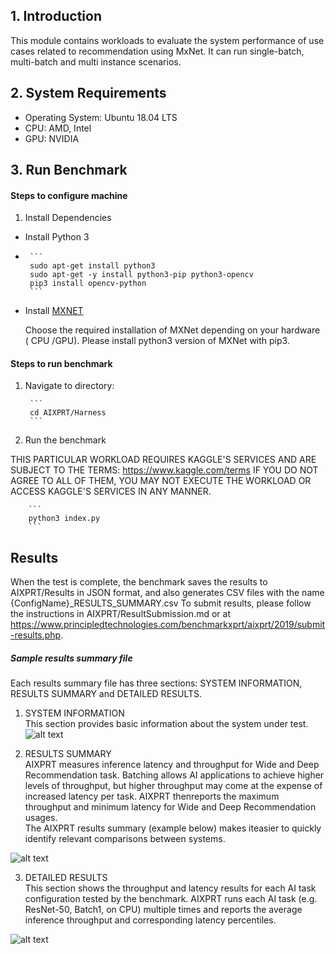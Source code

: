 ## 1. Introduction 
This module contains workloads to evaluate the system performance of use cases related to recommendation using MxNet.
It can run single-batch, multi-batch and multi instance scenarios. 

## 2. System Requirements
* Operating System: Ubuntu 18.04 LTS
* CPU:  AMD, Intel
* GPU: NVIDIA 


## 3. Run Benchmark 

#### Steps to configure machine
1. Install Dependencies
 * Install Python 3
 * 
        ```
        sudo apt-get install python3
        sudo apt-get -y install python3-pip python3-opencv
        pip3 install opencv-python
        ```
        
 * Install [MXNET](https://mxnet.incubator.apache.org/get_started) <br/>

    Choose the required installation of MXNet depending on your hardware ( CPU /GPU). Please install python3 version of MXNet with pip3.
     

#### Steps to run benchmark 

1. Navigate to directory: 

        ```
        cd AIXPRT/Harness
        ```
2. Run the benchmark

THIS PARTICULAR WORKLOAD REQUIRES KAGGLE'S SERVICES AND ARE SUBJECT TO THE TERMS: https://www.kaggle.com/terms
IF YOU DO NOT AGREE TO ALL OF THEM, YOU MAY NOT EXECUTE THE WORKLOAD OR ACCESS KAGGLE'S SERVICES IN ANY MANNER. 

        ```
        python3 index.py
        ```
        
## Results

When the test is complete, the benchmark saves the results to AIXPRT/Results in JSON format, and also generates CSV files with the name {ConfigName}_RESULTS_SUMMARY.csv
To submit results, please follow the instructions in AIXPRT/ResultSubmission.md or at https://www.principledtechnologies.com/benchmarkxprt/aixprt/2019/submit-results.php.


##### Sample results summary file <br/>

Each results summary file has three sections: SYSTEM INFORMATION, RESULTS SUMMARY and DETAILED RESULTS.<br/>
 1. SYSTEM INFORMATION <br/>
    This section provides basic information about the system under test. <br/>
    ![alt text](https://github.com/BenchmarkXPRT/AIXPRT/tree/master/Tensorflow/AIXPRT/Harness/assets/mxnet_systeminfo.png)

 2. RESULTS SUMMARY <br/>
    AIXPRT measures inference latency and throughput for Wide and Deep Recommendation task. Batching allows AI applications to achieve 
higher levels of throughput, but higher throughput may come at the expense of increased latency per task. 
AIXPRT thenreports the maximum throughput and minimum latency for Wide and Deep Recommendation usages.<br/>
The AIXPRT results summary (example below) makes iteasier to quickly identify relevant comparisons between systems. <br/>

 ![alt text](https://github.com/BenchmarkXPRT/AIXPRT/tree/master/Tensorflow/AIXPRT/Harness/assets/mxnet_results_sumary.png)


 3. DETAILED RESULTS <br/>
   This section shows the throughput and latency results for each AI task configuration tested by the benchmark. 
AIXPRT runs each AI task (e.g. ResNet-50, Batch1, on CPU) multiple times and reports the average inference throughput and corresponding latency percentiles.

![alt text](https://github.com/BenchmarkXPRT/AIXPRT/tree/master/Tensorflow/AIXPRT/Harness/assets/mxnet_result_details.png)
